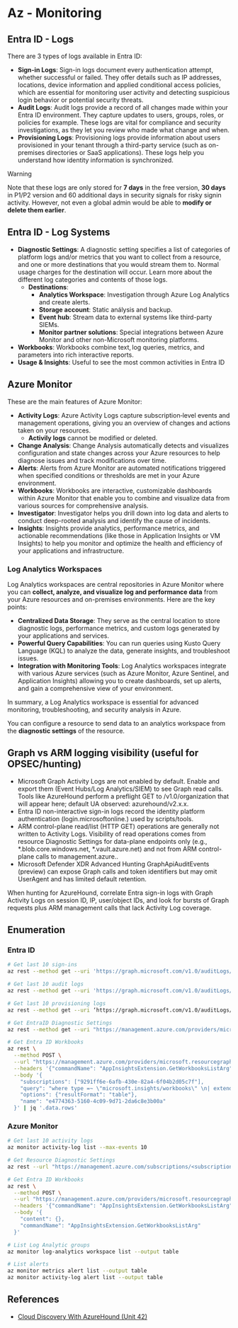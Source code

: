 # Az - Monitoring

## Entra ID - Logs

There are 3 types of logs available in Entra ID:

- **Sign-in Logs**: Sign-in logs document every authentication attempt, whether successful or failed. They offer details such as IP addresses, locations, device information and applied conditional access policies, which are essential for monitoring user activity and detecting suspicious login behavior or potential security threats.
- **Audit Logs**: Audit logs provide a record of all changes made within your Entra ID environment. They capture updates to users, groups, roles, or policies for example. These logs are vital for compliance and security investigations, as they let you review who made what change and when.
- **Provisioning Logs**: Provisioning logs provide information about users provisioned in your tenant through a third-party service (such as on-premises directories or SaaS applications). These logs help you understand how identity information is synchronized.

> [!WARNING]
> Note that these logs are only stored for **7 days** in the free version, **30 days** in P1/P2 version and 60 additional days in security signals for risky signin activity. However, not even a global admin would be able to **modify or delete them earlier**.

## Entra ID - Log Systems

- **Diagnostic Settings**: A diagnostic setting specifies a list of categories of platform logs and/or metrics that you want to collect from a resource, and one or more destinations that you would stream them to. Normal usage charges for the destination will occur. Learn more about the different log categories and contents of those logs.
    - **Destinations**:
        - **Analytics Workspace**: Investigation through Azure Log Analytics and create alerts.
        - **Storage account**: Static análysis and backup.
        - **Event hub**: Stream data to external systems like third-party SIEMs.
        - **Monitor partner solutions**: Special integrations between Azure Monitor and other non-Microsoft monitoring platforms.
- **Workbooks**: Workbooks combine text, log queries, metrics, and parameters into rich interactive reports.
- **Usage & Insights**: Useful to see the most common activities in Entra ID

## Azure Monitor

These are the main features of Azure Monitor:

- **Activity Logs**: Azure Activity Logs capture subscription‑level events and management operations, giving you an overview of changes and actions taken on your resources.
    - **Activily logs** cannot be modified or deleted.
- **Change Analysis**: Change Analysis automatically detects and visualizes configuration and state changes across your Azure resources to help diagnose issues and track modifications over time.
- **Alerts**: Alerts from Azure Monitor are automated notifications triggered when specified conditions or thresholds are met in your Azure environment.
- **Workbooks**: Workbooks are interactive, customizable dashboards within Azure Monitor that enable you to combine and visualize data from various sources for comprehensive analysis.
- **Investigator**: Investigator helps you drill down into log data and alerts to conduct deep-rooted analysis and identify the cause of incidents.
- **Insights**: Insights provide analytics, performance metrics, and actionable recommendations (like those in Application Insights or VM Insights) to help you monitor and optimize the health and efficiency of your applications and infrastructure.

### Log Analytics Workspaces

Log Analytics workspaces are central repositories in Azure Monitor where you can **collect, analyze, and visualize log and performance data** from your Azure resources and on-premises environments. Here are the key points:

- **Centralized Data Storage**: They serve as the central location to store diagnostic logs, performance metrics, and custom logs generated by your applications and services.
- **Powerful Query Capabilities**: You can run queries using Kusto Query Language (KQL) to analyze the data, generate insights, and troubleshoot issues.
- **Integration with Monitoring Tools**: Log Analytics workspaces integrate with various Azure services (such as Azure Monitor, Azure Sentinel, and Application Insights) allowing you to create dashboards, set up alerts, and gain a comprehensive view of your environment.

In summary, a Log Analytics workspace is essential for advanced monitoring, troubleshooting, and security analysis in Azure.

You can configure a resource to send data to an analytics workspace from the **diagnostic settings** of the resource.

## Graph vs ARM logging visibility (useful for OPSEC/hunting)

- Microsoft Graph Activity Logs are not enabled by default. Enable and export them (Event Hubs/Log Analytics/SIEM) to see Graph read calls. Tools like AzureHound perform a preflight GET to /v1.0/organization that will appear here; default UA observed: azurehound/v2.x.x.
- Entra ID non-interactive sign-in logs record the identity platform authentication (login.microsoftonline.<tld>) used by scripts/tools.
- ARM control-plane read/list (HTTP GET) operations are generally not written to Activity Logs. Visibility of read operations comes from resource Diagnostic Settings for data-plane endpoints only (e.g., *.blob.core.windows.net, *.vault.azure.net) and not from ARM control-plane calls to management.azure.<tld>.
- Microsoft Defender XDR Advanced Hunting GraphApiAuditEvents (preview) can expose Graph calls and token identifiers but may omit UserAgent and has limited default retention.

When hunting for AzureHound, correlate Entra sign-in logs with Graph Activity Logs on session ID, IP, user/object IDs, and look for bursts of Graph requests plus ARM management calls that lack Activity Log coverage.

## Enumeration

### Entra ID

```bash
# Get last 10 sign-ins
az rest --method get --uri 'https://graph.microsoft.com/v1.0/auditLogs/signIns?$top=10'

# Get last 10 audit logs
az rest --method get --uri 'https://graph.microsoft.com/v1.0/auditLogs/directoryAudits?$top=10'

# Get last 10 provisioning logs
az rest --method get --uri ‘https://graph.microsoft.com/v1.0/auditLogs/provisioning?$top=10’

# Get EntraID Diagnostic Settings
az rest --method get --uri "https://management.azure.com/providers/microsoft.aadiam/diagnosticSettings?api-version=2017-04-01-preview"

# Get Entra ID Workbooks
az rest \
  --method POST \
  --url "https://management.azure.com/providers/microsoft.resourcegraph/resources?api-version=2021-03-01" \
  --headers '{"commandName": "AppInsightsExtension.GetWorkbooksListArg"}' \
  --body '{
    "subscriptions": ["9291ff6e-6afb-430e-82a4-6f04b2d05c7f"],
    "query": "where type =~ \"microsoft.insights/workbooks\" \n| extend sourceId = tostring(properties.sourceId) \n| where sourceId =~ \"Azure Active Directory\" \n| extend DisplayName = tostring(properties.displayName) \n| extend WorkbookType = tostring(properties.category), LastUpdate = todatetime(properties.timeModified) \n| where WorkbookType == \"workbook\"\n| project DisplayName, name, resourceGroup, kind, location, id, type, subscriptionId, tags, WorkbookType, LastUpdate, identity, properties",
    "options": {"resultFormat": "table"},
    "name": "e4774363-5160-4c09-9d71-2da6c8e3b00a"
  }' | jq '.data.rows'
```

### Azure Monitor

```bash
# Get last 10 activity logs
az monitor activity-log list --max-events 10

# Get Resource Diagnostic Settings
az rest --url "https://management.azure.com/subscriptions/<subscription-id>/resourceGroups/<res-group>/providers/Microsoft.DocumentDb/databaseAccounts/<db-name>/providers/microsoft.insights/diagnosticSettings?api-version=2021-05-01-preview"

# Get Entra ID Workbooks
az rest \
  --method POST \
  --url "https://management.azure.com/providers/microsoft.resourcegraph/resources?api-version=2021-03-01" \
  --headers '{"commandName": "AppInsightsExtension.GetWorkbooksListArg"}' \
  --body '{
    "content": {},
    "commandName": "AppInsightsExtension.GetWorkbooksListArg"
  }'

# List Log Analytic groups
az monitor log-analytics workspace list --output table

# List alerts
az monitor metrics alert list --output table
az monitor activity-log alert list --output table
```

## References
- [Cloud Discovery With AzureHound (Unit 42)](https://unit42.paloaltonetworks.com/threat-actor-misuse-of-azurehound/)

